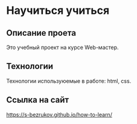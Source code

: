 # Научиться учиться

## Описание проета
Это учебный проект на курсе Web-мастер.

## Технологии
Технологии используюемые в работе: html, css.

## Ссылка на сайт
https://s-bezrukov.github.io/how-to-learn/
